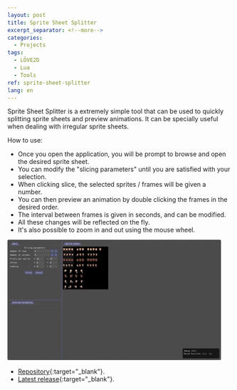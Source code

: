 ```yaml
---
layout: post
title: Sprite Sheet Splitter
excerpt_separator: <!--more-->
categories:
  - Projects
tags:
  - LÖVE2D
  - Lua
  - Tools
ref: sprite-sheet-splitter
lang: en
---
```


Sprite Sheet Splitter is a extremely simple tool that can be used to quickly splitting sprite sheets and preview animations.
It can be specially useful when dealing with irregular sprite sheets.

<!--more-->

How to use:
* Once you open the application, you will be prompt to browse and open the desired sprite sheet.
* You can modify the "slicing parameters" until you are satisfied with your selection.
* When clicking slice, the selected sprites / frames will be given a number.
* You can then preview an animation by double clicking the frames in the desired order.
* The interval between frames is given in seconds, and can be modified.
* All these changes will be reflected on the fly.
* It's also possible to zoom in and out using the mouse wheel.

![preview](https://raw.githubusercontent.com/azarrias/sprite-sheet-splitter/master/preview.gif "Preview animated gif")

* [Repository](https://github.com/azarrias/sprite-sheet-splitter){:target="_blank"}.
* [Latest release](https://github.com/azarrias/sprite-sheet-splitter/releases/latest){:target="_blank"}.
